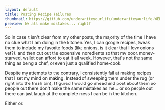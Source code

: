 ```yaml
---
layout: default
title: Posting Recipe Failures 
thumbnail: https://github.com/underwriteyourlife/underwriteyourlife-WEBSITE/blob/master/images/logo/Little-Pig-Coins-Saving-Drawing-Money-Piggy-Bank-1022852.png?raw=true
preview: We all make mistakes... right?
---
```


So in case it isn't clear from my other posts, the majority of the time I have no clue what I am doing in the kitchen. Yes, I can google recipes, tweak them to include my favorite foods (like onions, is it clear that I love onions yet?), and then cut out the expensive ingredients so that my poor, money-starved, wallet can afford to eat it all week. However, that's not the same thing as being a chef, or even just a qualified home-cook. 

Despite my attempts to the contrary, I consistently fail at making recipes that I set my mind on making. Instead of sweeping them under the rug (or right into the trash bin), I figured I would go ahead and post about them so people out there don't make the same mistakes as me... or so people out there can just laugh at the complete mess I can be in the kitchen.

Either or.
